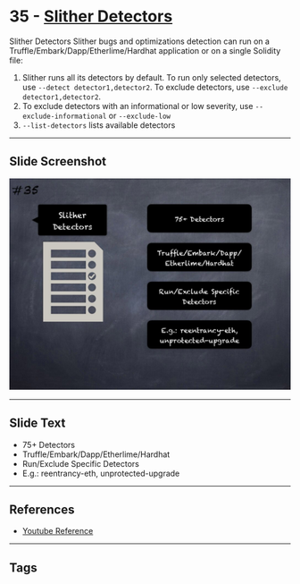 
# 35 - [Slither Detectors](./Slither%20Detectors.md)

Slither Detectors Slither bugs and optimizations detection can run on a Truffle/Embark/Dapp/Etherlime/Hardhat application or on a single Solidity file:
1. Slither runs all its detectors by default. To run only selected detectors, use `--detect detector1,detector2`. To exclude detectors, use `--exclude detector1,detector2`.
2. To exclude detectors with an informational or low severity, use `--exclude-informational` or `--exclude-low`
3. `--list-detectors` lists available detectors
___
## Slide Screenshot
![035.jpg](../../images/6.%20Audit%20Techniques%20and%20Tools%20101/035.jpg)
___
## Slide Text
- 75+ Detectors
- Truffle/Embark/Dapp/Etherlime/Hardhat
- Run/Exclude Specific Detectors
- E.g.: reentrancy-eth, unprotected-upgrade
___
## References
- [Youtube Reference](https://youtu.be/QstpNY1IuqM?t=1020)
___
## Tags
